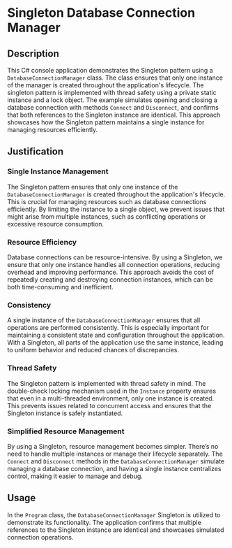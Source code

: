 # Singleton Database Connection Manager

## Description

This C# console application demonstrates the Singleton pattern using a `DatabaseConnectionManager` class. The class ensures that only one instance of the manager is created throughout the application's lifecycle. The singleton pattern is implemented with thread safety using a private static instance and a lock object. The example simulates opening and closing a database connection with methods `Connect` and `Disconnect`, and confirms that both references to the Singleton instance are identical. This approach showcases how the Singleton pattern maintains a single instance for managing resources efficiently.

## Justification

### Single Instance Management

The Singleton pattern ensures that only one instance of the `DatabaseConnectionManager` is created throughout the application's lifecycle. This is crucial for managing resources such as database connections efficiently. By limiting the instance to a single object, we prevent issues that might arise from multiple instances, such as conflicting operations or excessive resource consumption.

### Resource Efficiency

Database connections can be resource-intensive. By using a Singleton, we ensure that only one instance handles all connection operations, reducing overhead and improving performance. This approach avoids the cost of repeatedly creating and destroying connection instances, which can be both time-consuming and inefficient.

### Consistency

A single instance of the `DatabaseConnectionManager` ensures that all operations are performed consistently. This is especially important for maintaining a consistent state and configuration throughout the application. With a Singleton, all parts of the application use the same instance, leading to uniform behavior and reduced chances of discrepancies.

### Thread Safety

The Singleton pattern is implemented with thread safety in mind. The double-check locking mechanism used in the `Instance` property ensures that even in a multi-threaded environment, only one instance is created. This prevents issues related to concurrent access and ensures that the Singleton instance is safely instantiated.

### Simplified Resource Management

By using a Singleton, resource management becomes simpler. There’s no need to handle multiple instances or manage their lifecycle separately. The `Connect` and `Disconnect` methods in the `DatabaseConnectionManager` simulate managing a database connection, and having a single instance centralizes control, making it easier to manage and debug.

## Usage

In the `Program` class, the `DatabaseConnectionManager` Singleton is utilized to demonstrate its functionality. The application confirms that multiple references to the Singleton instance are identical and showcases simulated connection operations.

